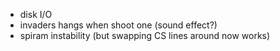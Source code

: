 - disk I/O
- invaders hangs when shoot one (sound effect?)
- spiram instability (but swapping CS lines around now works)
